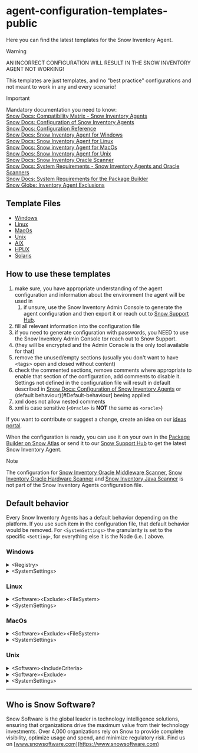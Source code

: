 # agent-configuration-templates-public

Here you can find the latest templates for the Snow Inventory Agent.

> [!WARNING]  
> AN INCORRECT CONFIGURATION WILL RESULT IN THE SNOW INVENTORY AGENT NOT WORKING!  
>  
> This templates are just templates, and no "best practice" configurations and not meant to work in any and every scenario!  


> [!IMPORTANT]  
> Mandatory documentation you need to know:  
> [Snow Docs: Compatibility Matrix - Snow Inventory Agents](https://docs.snowsoftware.com/snow-compatibility-matrix/en/UUID-4d460220-56ef-9cc4-9ffe-ddd76ba92189.html)  
> [Snow Docs: Configuration of Snow Inventory Agents](https://docs.snowsoftware.com/snow-inventory/en/UUID-c54938ea-877f-3e63-7948-57b1e654802f.html)  
> [Snow Docs: Configuration Reference](https://docs.snowsoftware.com/documentation-resources/snow-inventory/configuration-doc.html)  
> [Snow Docs: Snow Inventory Agent for Windows](https://docs.snowsoftware.com/snow-inventory-agents-and-oracle-scanners/en/UUID-a4ceda3e-9084-0bd8-c9c5-625964ee8e77.html)  
> [Snow Docs: Snow Inventory Agent for Linux](https://docs.snowsoftware.com/snow-inventory-agents-and-oracle-scanners/en/UUID-8143d4ba-088a-9fb8-c791-95e62b3e7ee4.html)  
> [Snow Docs: Snow inventory Agent for MacOs](https://docs.snowsoftware.com/snow-inventory-agents-and-oracle-scanners/en/UUID-8f964073-e34f-01c6-e57c-76e648b015e8.html)  
> [Snow Docs: Snow Inventory Agent for Unix](https://docs.snowsoftware.com/snow-inventory-agents-and-oracle-scanners/en/UUID-93e9e6c7-33a0-0c85-c826-78f164c001ec.html)  
> [Snow Docs: Snow Inventory Oracle Scanner](https://docs.snowsoftware.com/snow-inventory-agents-and-oracle-scanners/en/UUID-a4e6b99f-a81d-42fd-5bb6-ebcf6dcb0e63.html)  
> [Snow Docs: System Requirements - Snow Inventory Agents and Oracle Scanners](https://docs.snowsoftware.com/snow-system-requirements/en/UUID-5e67847f-6c9b-5432-aa51-0fd32d9ce96c.html)  
> [Snow Docs: System Requirements for the Package Builder](https://docs.snowsoftware.com/snow-system-requirements/en/UUID-bf9d536d-bae2-2f07-2857-11ad85beee74.html)  
> [Snow Globe: Inventory Agent Exclusions](https://community.snowsoftware.com/s/article/Inventory-Agent-Exclusions)  

## Template Files

- [Windows](/windows/snowagent.config)
- [Linux](/linux/snowagent.config)
- [MacOs](/macos/snowagent.config)
- [Unix](/unix/snowagent.config)
- [AIX](/unix/AIX/snowagent.config)
- [HPUX](/unix/HPUX/snowagent.config)
- [Solaris](/unix/Solaris/snowagent.config)

## How to use these templates

1. make sure, you have appropriate understanding of the agent configuration and information about the environment the agent will be used in  
    1. if unsure, use the Snow Inventory Admin Console to generate the agent configuration and then export it or reach out to [Snow Support Hub](https://community.snowsoftware.com/s/support-hub).  
1. fill all relevant information into the configuration file  
1. if you need to generate configuration with passwords, you NEED to use the Snow Inventory Admin Console tor reach out to Snow Support.  
1. (they will be encrypted and the Admin Console is the only tool available for that)  
1. remove the unused/empty sections (usually you don't want to have &lt;tags&gt; open and closed without content)  
1. check the commented sections, remove comments where appropriate to enable that section of the configuration, add comments to disable it. Settings not defined in the configuration file will result in default described in [Snow Docs: Configuration of Snow Inventory Agents](https://docs.snowsoftware.com/snow-inventory-agents-and-oracle-scanners/en/UUID-c54938ea-877f-3e63-7948-57b1e654802f.html) or (default behaviour)[#Default-behaviour] beeing applied  
1. xml does not allow nested comments
1. xml is case sensitive (`<Oracle>` is **NOT** the same as `<oracle>`)

If you want to contribute or suggest a change, create an idea on our [ideas portal](https://ideas.snowsoftware.com).  

When the configuration is ready, you can use it on your own in the [Package Builder on Snow Atlas](https://docs.snowsoftware.com/snow-atlas/en/UUID-7a0f8e25-6f02-b787-057d-ddf03c886e9c.html) or send it to our [Snow Support Hub](https://community.snowsoftware.com/s/support-hub) to get the latest Snow Inventory Agent.

> [!Note]  
> The configuration for [Snow Inventory Oracle Middleware Scanner](https://docs.snowsoftware.com/snow-inventory-agents-and-oracle-scanners/en/UUID-7526d097-e486-f798-328f-b3aa7a5da385.html), [Snow Inventory Oracle Hardware Scanner](https://docs.snowsoftware.com/snow-inventory-agents-and-oracle-scanners/en/UUID-8f7ce834-805a-1a8b-6569-537844460727.html) and [Snow Inventory Java Scanner](https://docs.snowsoftware.com/snow-inventory-agents-and-oracle-scanners/en/UUID-29ad3c06-f149-1af4-c8b2-9b4de9e947f9.html) is not part of the Snow Inventory Agents configuration file.

## Default behavior

Every Snow Inventory Agents has a default behavior depending on the platform. If you use such item in the configuration file, that default behavior would be removed. For `<SystemSettings>` the granularity is set to the specific `<Setting>`, for everything else it is the Node (i.e. ) above.

### Windows

<details>
<summary>&lt;Registry&gt;</summary>

Please use the "Collect custom registry keys" Scanning Module referenced in [Snow Docs: Package Builder - Scanning Modules](https://docs.snowsoftware.com/snow-atlas/en/UUID-fbea6041-f6ea-480b-2b10-292936b39f46.html#UUID-fbea6041-f6ea-480b-2b10-292936b39f46_section-idm423333219851216) instead of adding additional registry queries. Otherwise you will lose

- SQL Server details
- Exchange Server details
- Windows Clustering details
- Virtual Machine details

and you would need to keep them updated manually.

</details>

<details>
<summary>&lt;SystemSettings&gt;</summary>

```xml
<SystemSettings>
    <Setting key="env.is_virtual_desktop_infrastructure" value="false" />
    <Setting key="http.poll_interval" value="60" />
    <Setting key="http.poll_variance" value="0" />
    <Setting key="wmi.poll_interval" value="15" />
    <Setting key="send.max_scan_result_backlog_count" value="90" />
    <Setting key="http.ssl_verify" value="true" />
    <Setting key="env.powershell_timeout" value="300000" />
    <Setting key="log.append" value="false" />
    <Setting key="metering.is_enabled" value="true" />
    <Setting key="software.scan.enabled" value="true" />
    <Setting key="software.scan.custominfo" value="true" />
    <Setting key="software.scan.virtualsoftwareinfo" value="true" />
    <Setting key="software.scan.fonts" value="true" />
    <Setting key="software.scan.loginuser" value="true" />
    <Setting key="software.scan.netclient" value="true" />
    <Setting key="software.scan.netprotocol" value="true" />
    <Setting key="software.scan.ntservice" value="true" />
    <Setting key="software.scan.odbc" value="true" />
    <Setting key="software.scan.swidtags" value="true" />
    <Setting key="software.scan.userscan" value="true" />
    <Setting key="software.scan.fileshare" value="true" />
    <Setting key="software.scan.environmentvariables" value="true" />
    <Setting key="hardware.scan.enabled" value="true" />
    <Setting key="hardware.scan.networkadapter" value="true" />
    <Setting key="hardware.scan.device" value="true" />
    <Setting key="hardware.scan.displayadapter" value="true" />
    <Setting key="hardware.scan.expansionslot" value="true" />
    <Setting key="hardware.scan.keyboard" value="true" />
    <Setting key="hardware.scan.logicaldisk" value="true" />
    <Setting key="hardware.scan.memory" value="true" />
    <Setting key="hardware.scan.modem" value="true" />
    <Setting key="hardware.scan.monitor" value="true" />
    <Setting key="hardware.scan.mouse" value="true" />
    <Setting key="hardware.scan.multimedia" value="true" />
    <Setting key="hardware.scan.pci" value="true" />
    <Setting key="hardware.scan.physicaldisk" value="true" />
    <Setting key="hardware.scan.port" value="true" />
    <Setting key="hardware.scan.processor" value="true" />
    <Setting key="hardware.scan.scsi" value="true" />
    <Setting key="hardware.scan.tapedrive" value="true" />
    <Setting key="hardware.scan.usb" value="true" />
    <Setting key="hardware.scan.printer" value="true" />
</SystemSettings>
```

</details>

### Linux

<details>
<summary>&lt;Software&gt;&lt;Exclude&gt;&lt;FileSystem&gt;</summary>

To get the latest list of excluded files ystems, check [Snow Docs: Snow Inventory Agent for Linux - File system types not scanned by the Agent](https://docs.snowsoftware.com/snow-inventory-agents-and-oracle-scanners/en/UUID-062baded-c442-e50e-2cd0-102c15e8e64b.html#UUID-062baded-c442-e50e-2cd0-102c15e8e64b_section-idm4662919877684832573844085199).

```xml
<Software>
    <Exclude>
        <FileSystem>binfmt_misc</FileSystem>
        <FileSystem>cifs</FileSystem>
        <FileSystem>devpts</FileSystem>
        <FileSystem>devtmpfs</FileSystem>
        <FileSystem>fuse</FileSystem>
        <FileSystem>fuse.gvfsd-fuse</FileSystem>
        <FileSystem>fuse.vmware-vmblock</FileSystem>
        <FileSystem>fuseblk</FileSystem>
        <FileSystem>nfs</FileSystem>
        <FileSystem>nfs4</FileSystem>
        <FileSystem>none</FileSystem>
        <FileSystem>panfs</FileSystem>
        <FileSystem>proc</FileSystem>
        <FileSystem>rpc-pipes</FileSystem>
        <FileSystem>smbfs</FileSystem>
        <FileSystem>sysfs</FileSystem>
        <FileSystem>tmpfs</FileSystem>
        <FileSystem>vmblock</FileSystem>
        <FileSystem>vmhgfs</FileSystem>
    </Exclude>
</Software>
```

</details>

<details>
<summary>&lt;SystemSettings&gt;</summary>

```xml
<SystemSettings>
    <Setting key="env.data_dir" value="data/"/>
    <Setting key="env.log_dir" value="data/"/>
    <Setting key="env.temp_dir" value="/tmp/snow/"/>
    <Setting key="send.max_scan_result_backlog_count" value="90"/>
    <Setting key="http.ssl_verify" value="false" />
    <Setting key="env.allowonlyonescanperday" value="false"/>
    <Setting key="log.append" value="false" />
</SystemSettings>
```
</details>

### MacOs

<details>
<summary>&lt;Software&gt;&lt;Exclude&gt;&lt;FileSystem&gt;</summary>

To get the latest list of excluded file systems, check [Snow Docs: Snow Inventory Agent for MacOs - File system types not scanned by the Agent](https://docs.snowsoftware.com/snow-inventory-agents-and-oracle-scanners/en/UUID-8adaed67-35d2-c537-46a5-f809fab188b7.html#UUID-8adaed67-35d2-c537-46a5-f809fab188b7_section-idm4555670506516832575095009411).

```xml
<Software>
    <Exclude>
        <FileSystem>cifs
        <FileSystem>nfs4
        <FileSystem>devfs
        <FileSystem>none
        <FileSystem>fuseblk
        <FileSystem>smbfs
        <FileSystem>mtmfs
        <FileSystem>vmhgfs
        <FileSystem>nfs
    </Exclude>
</Software>
```

</details>

<details>
<summary>&lt;SystemSettings&gt;</summary>

```xml
<SystemSettings>
    <Setting key="env.data_dir" value="data/"/>
    <Setting key="env.log_dir" value="data/"/>
    <Setting key="env.temp_dir" value="/tmp/snow/"/>
    <Setting key="send.max_scan_result_backlog_count" value="90"/>
    <Setting key="http.ssl_verify" value="false" />
    <Setting key="env.allowonlyonescanperday" value="false"/>
    <Setting key="log.append" value="false" />
</SystemSettings>
```

</details>

### Unix

<details>
<summary>&lt;Software&gt;&lt;IncludeCriteria&gt;</summary>

```xml
<Software>
    <IncludeCriteria>
        <FileType>ELF*executable*</FileType>
        <FileType>64-bit XCOFF executable*</FileType>
        <FileType>executable (RISC System/6000)*</FileType>
        <FileType>PA-RISC*executable*</FileType>
        <FileType>java*</FileType>
    </IncludeCriteria>
</Software>
```

</details>

<details>
<summary>&lt;Software&gt;&lt;Exclude&gt;</summary>

```xml
<Software>
    <Exclude>
        <Path>/tmp*</Path>
        <Path>/var/tmp*</Path>
        <Path>*.au</Path>
        <Path>*.bmp</Path>
        <Path>*.bmu</Path>
        <Path>*.cfg</Path>
        <Path>*.class</Path>
        <Path>*.conf</Path>
        <Path>*.csm</Path>
        <Path>*.css</Path>
        <Path>*.dic</Path>
        <Path>*.enc</Path>
        <Path>*.gif</Path>
        <Path>*.h</Path>
        <Path>*.htm</Path>
        <Path>*.html</Path>
        <Path>*.jpg</Path>
        <Path>*.js</Path>
        <Path>*.log</Path>
        <Path>*.mo</Path>
        <Path>*.mof</Path>
        <Path>*.packlist</Path>
        <Path>*.pcf</Path>
        <Path>*.pc</Path>
        <Path>*.pf</Path>
        <Path>*.pl</Path>
        <Path>*.png</Path>
        <Path>*.po</Path>
        <Path>*.properties</Path>
        <Path>*.rdf</Path>
        <Path>*.sdl</Path>
        <Path>*.so</Path>
        <Path>*.sql</Path>
        <Path>*.ttf</Path>
        <Path>*.txe</Path>
        <Path>*.txt</Path>
        <Path>*.utf8</Path>
        <Path>*.xml</Path>
        <Path>*.xpt</Path>
        <Path>*.zip</Path>
        <Path>*/oracle/*/audit*</Path>
    </Exclude>
</Software>
```

</details>

<details>
<summary>&lt;SystemSettings&gt;</summary>

```xml
<SystemSettings>
    <Setting key="env.data_dir" value="data/"/>
    <Setting key="env.log_dir" value="data/"/>
    <Setting key="env.temp_dir" value="/tmp/snow/"/>
    <Setting key="send.max_scan_result_backlog_count" value="90"/>
    <Setting key="http.ssl_verify" value="false" />
    <Setting key="env.allowonlyonescanperday" value="false"/>
    <Setting key="log.append" value="false" />
</SystemSettings>
```

</details>

---

## Who is Snow Software?

Snow Software is the global leader in technology intelligence solutions, ensuring that organizations drive the maximum value from their technology investments. Over 4,000 organizations rely on Snow to provide complete visibility, optimize usage and spend, and minimize regulatory risk.
Find us on [www.snowsoftware.com](https://www.snowsoftware.com)
